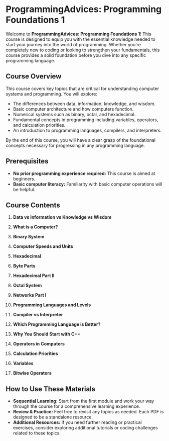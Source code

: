 # ProgrammingAdvices: Programming Foundations 1

Welcome to **ProgrammingAdvices: Programming Foundations 1**! This course is designed to equip you with the essential knowledge needed to start your journey into the world of programming. Whether you’re completely new to coding or looking to strengthen your fundamentals, this course provides a solid foundation before you dive into any specific programming language.

## Course Overview

This course covers key topics that are critical for understanding computer systems and programming. You will explore:
- The differences between data, information, knowledge, and wisdom.
- Basic computer architecture and how computers function.
- Numerical systems such as binary, octal, and hexadecimal.
- Fundamental concepts in programming including variables, operators, and calculation priorities.
- An introduction to programming languages, compilers, and interpreters.

By the end of this course, you will have a clear grasp of the foundational concepts necessary for progressing in any programming language.

## Prerequisites

- **No prior programming experience required:** This course is aimed at beginners.
- **Basic computer literacy:** Familiarity with basic computer operations will be helpful.

## Course Contents

1. **Data vs Information vs Knowledge vs Wisdom**  

2. **What is a Computer?**  

3. **Binary System**  

4. **Computer Speeds and Units**  

5. **Hexadecimal**  

6. **Byte Parts**  

7. **Hexadecimal Part II**  

8. **Octal System**  

9. **Networks Part I**  

10. **Programming Languages and Levels**  

11. **Compiler vs Interpreter**  

12. **Which Programming Language is Better?**  

13. **Why You Should Start with C++**  

14. **Operators in Computers**  

15. **Calculation Priorities**  

16. **Variables**  

17. **Bitwise Operators**  

## How to Use These Materials

- **Sequential Learning:** Start from the first module and work your way through the course for a comprehensive learning experience.
- **Review & Practice:** Feel free to revisit any topics as needed. Each PDF is designed to be a standalone resource.
- **Additional Resources:** If you need further reading or practical exercises, consider exploring additional tutorials or coding challenges related to these topics.
